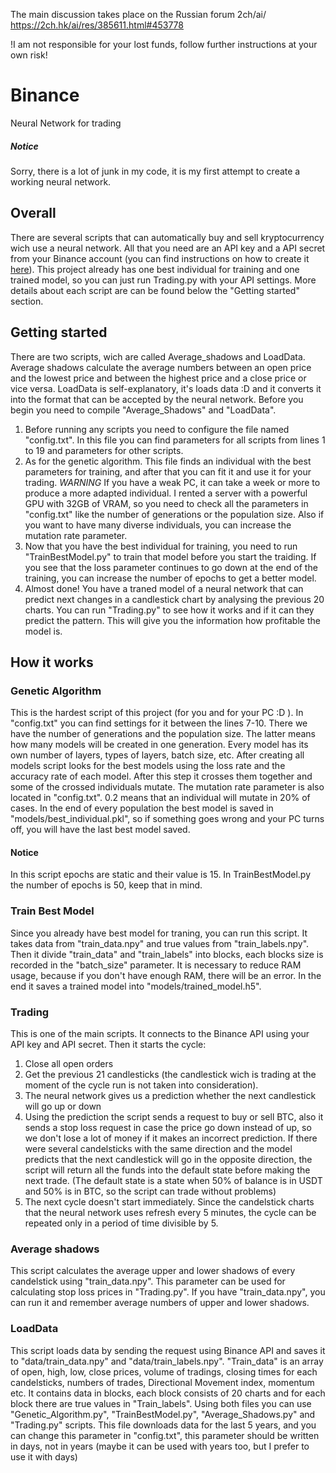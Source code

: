 The main discussion takes place on the Russian forum 2ch/ai/ https://2ch.hk/ai/res/385611.html#453778

!I am not responsible for your lost funds, follow further instructions at your own risk!

# Binance
Neural Network for trading

##### Notice
Sorry, there is a lot of junk in my code, it is my first attempt to create a working neural network.

## Overall
There are several scripts that can automatically buy and sell kryptocurrency wich use a neural network. All that you need are an API key and a API secret from your Binance account (you can find instructions on how to create it [here](https://www.binance.com/en/support/faq/how-to-create-api-keys-on-binance-360002502072)). This project already has one best individual for training and one trained model, so you can just run Trading.py with your API settings. More details about each script are can be found below the "Getting started" section.

## Getting started
There are two scripts, wich are called Average_shadows and LoadData. Average shadows calculate the average numbers between an open price and the lowest price and between the highest price and a close price or vice versa.
LoadData is self-explanatory, it's loads data :D and it converts it into the format that can be accepted by the neural network. Before you begin you need to compile "Average_Shadows" and "LoadData".
1. Before running any scripts you need to configure the file named "config.txt". In this file you can find parameters for all scripts from lines 1 to 19 and parameters for other scripts. 
2. As for the genetic algorithm. This file finds an individual with the best parameters for training, and after that you can fit it and use it for your trading. *WARNING* If you have a weak PC, it can take a week or more to produce a more adapted individual. I rented a server with a powerful GPU with 32GB of VRAM, so you need to check all the parameters in "config.txt" like the number of generations or the population size. Also if you want to have many diverse individuals, you can increase the mutation rate parameter.
3. Now that you have the best individual for training, you need to run "TrainBestModel.py" to train that model before you start the traiding. If you see that the loss parameter continues to go down at the end of the training, you can increase the number of epochs to get a better model.
4. Almost done! You have a traned model of a neural network that can predict next changes in a candlestick chart by analysing the previous 20 charts. You can run "Trading.py" to see how it works and if it can they predict the pattern. This will give you the information how profitable the model is.
   
## How it works

### Genetic Algorithm
This is the hardest script of this project (for you and for your PC :D ). In "config.txt" you can find settings for it between the lines 7-10. There we have the number of generations and the population size. The latter means how many models will be created in one generation. Every model has its own number of layers, types of layers, batch size, etc. After creating all models script looks for the best models using the loss rate and the accuracy rate of each model. After this step it crosses them together and some of the crossed individuals mutate. The mutation rate parameter is also located in "config.txt". 0.2 means that an individual will mutate in 20% of cases. In the end of every population the best model is saved in "models/best_individual.pkl", so if something goes wrong and your PC turns off, you will have the last best model saved. 
#### Notice
In this script epochs are static and their value is 15. In TrainBestModel.py the number of epochs is 50, keep that in mind.

### Train Best Model
Since you already have best model for traning, you can run this script. It takes data from "train_data.npy" and true values from "train_labels.npy". Then it divide "train_data" and "train_labels" into blocks, each blocks size is recorded in the "batch_size" parameter. It is necessary to reduce RAM usage, because if you don't have enough RAM, there will be an error. In the end it saves a trained model into "models/trained_model.h5".

### Trading
This is one of the main scripts. It connects to the Binance API using your API key and API secret. Then it starts the cycle:
1. Close all open orders
2. Get the previous 21 candlesticks (the candlestick wich is trading at the moment of the cycle run is not taken into consideration).
3. The neural network gives us a prediction whether the next candlestick will go up or down
4. Using the prediction the script sends a request to buy or sell BTC, also it sends a stop loss request in case the price go down instead of up, so we don't lose a lot of money if it makes an incorrect prediction.
If there were several candelsticks with the same direction and the model predicts that the next candlestick will go in the opposite direction, the script will return all the funds into the default state before making the next trade. (The default state is a state when 50% of balance is in USDT and 50% is in BTC, so the script can trade without problems)
5. The next cycle doesn't start immediately. Since the candelstick charts that the neural network uses refresh every 5 minutes, the cycle can be repeated only in a period of time divisible by 5.

### Average shadows
This script calculates the average upper and lower shadows of every candelstick using "train_data.npy". This parameter can be used for calculating stop loss prices in "Trading.py". If you have "train_data.npy", you can run it and remember average numbers of upper and lower shadows.

### LoadData
This script loads data by sending the request using Binance API and saves it to "data/train_data.npy" and "data/train_labels.npy". "Train_data" is an array of open, high, low, close prices, volume of tradings, closing times for each candelsticks, numbers of trades, Directional Movement index, momentum etc. It contains data in blocks, each block consists of 20 charts and for each block there are true values in "Train_labels". Using both files you can use "Genetic_Algorithm.py", "TrainBestModel.py", "Average_Shadows.py" and "Trading.py" scripts. This file downloads data for the last 5 years, and you can change this parameter in "config.txt", this parameter should be written in days, not in years (maybe it can be used with years too, but I prefer to use it with days)
